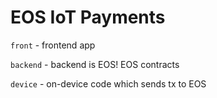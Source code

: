 # EOS IoT Payments

`front` - frontend app

`backend` - backend is EOS! EOS contracts

`device` - on-device code which sends tx to EOS

